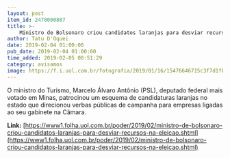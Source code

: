 ```yaml
---
layout: post
item_id: 2478000887
title: >-
    Ministro de Bolsonaro criou candidatos laranjas para desviar recursos na eleição
author: Tatu D'Oquei
date: 2019-02-04 01:00:00
pub_date: 2019-02-04 01:00:00
time_added: 2019-02-05 00:51:29
category: avisamos
image: https://f.i.uol.com.br/fotografia/2019/01/16/15476646715c3f7d1fbb3b3_1547664671_3x2_rt.jpg
---
```


O ministro do Turismo, Marcelo Álvaro Antônio (PSL), deputado federal mais votado em Minas, patrocinou um esquema de candidaturas laranjas no estado que direcionou verbas públicas de campanha para empresas ligadas ao seu gabinete na Câmara.

**Link:** [https://www1.folha.uol.com.br/poder/2019/02/ministro-de-bolsonaro-criou-candidatos-laranjas-para-desviar-recursos-na-eleicao.shtml](https://www1.folha.uol.com.br/poder/2019/02/ministro-de-bolsonaro-criou-candidatos-laranjas-para-desviar-recursos-na-eleicao.shtml)

